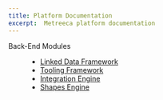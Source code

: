 ```yaml
---
title: Platform Documentation
excerpt:  Metreeca platform documentation
---
```


<dl>

  <!-- <dt>Server Adapters</dt>
  
  <dd>
    <ul>
      <li><a href="/modules/com.metreeca:j2ee">J2EE Adapter</a></li>
     </ul>
  </dd> -->

  <dt>Back-End Modules</dt>
  
  <dd>
    <ul>
      <li><a href="/modules/com.metreeca:link">Linked Data Framework</a></li>
      <li><a href="/modules/com.metreeca:tray">Tooling Framework</a></li>
      <li><a href="/modules/com.metreeca:mill">Integration Engine</a></li>
      <li><a href="/modules/com.metreeca:spec">Shapes Engine</a></li>
    </ul>
  </dd>

</dl>
